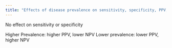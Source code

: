 ```yaml
---
title: "Effects of disease prevalence on sensitivity, specificity, PPV, and NPV"
---
```

No effect on sensitivity or specificity

Higher Prevalence: higher PPV, lower NPV
Lower prevalence: lower PPV, higher NPV

